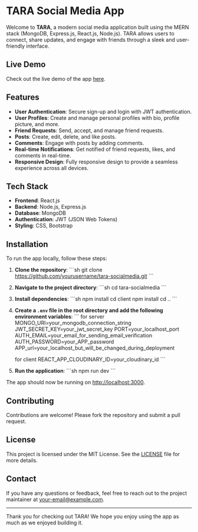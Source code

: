 
# TARA Social Media App

Welcome to **TARA**, a modern social media application built using the MERN stack (MongoDB, Express.js, React.js, Node.js). TARA allows users to connect, share updates, and engage with friends through a sleek and user-friendly interface.

## Live Demo

Check out the live demo of the app [here](https://tara-socialmedia.netlify.app).

## Features

- **User Authentication**: Secure sign-up and login with JWT authentication.
- **User Profiles**: Create and manage personal profiles with bio, profile picture, and more.
- **Friend Requests**: Send, accept, and manage friend requests.
- **Posts**: Create, edit, delete, and like posts.
- **Comments**: Engage with posts by adding comments.
- **Real-time Notifications**: Get notified of friend requests, likes, and comments in real-time.
- **Responsive Design**: Fully responsive design to provide a seamless experience across all devices.

## Tech Stack

- **Frontend**: React.js
- **Backend**: Node.js, Express.js
- **Database**: MongoDB
- **Authentication**: JWT (JSON Web Tokens)
- **Styling**: CSS, Bootstrap

## Installation

To run the app locally, follow these steps:

1. **Clone the repository**:
    \`\`\`sh
    git clone https://github.com/yourusername/tara-socialmedia.git
    \`\`\`

2. **Navigate to the project directory**:
    \`\`\`sh
    cd tara-socialmedia
    \`\`\`

3. **Install dependencies**:
    \`\`\`sh
    npm install
    cd client
    npm install
    cd ..
    \`\`\`

4. **Create a `.env` file in the root directory and add the following environment variables**:
    \`\`\`
   for server
    MONGO_URI=your_mongodb_connection_string
    JWT_SECRET_KEY=your_jwt_secret_key
    PORT=your_localhost_port
    AUTH_EMAIL=your_email_for_sending_email_verification
    AUTH_PASSWORD=your_APP_password
    APP_url=your_localhost_but_will_be_changed_during_deployment

   for client
    REACT_APP_CLOUDINARY_ID=your_cloudinary_id
    \`\`\`

6. **Run the application**:
    \`\`\`sh
    npm run dev
    \`\`\`

The app should now be running on [http://localhost:3000](http://localhost:3000).

## Contributing

Contributions are welcome! Please fork the repository and submit a pull request.

## License

This project is licensed under the MIT License. See the [LICENSE](LICENSE) file for more details.

## Contact

If you have any questions or feedback, feel free to reach out to the project maintainer at [your-email@example.com](mailto:your-email@example.com).

---

Thank you for checking out TARA! We hope you enjoy using the app as much as we enjoyed building it.
